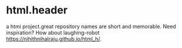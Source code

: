 # html.header
a htmi project.great repository names are short and memorable. Need inspiration? How about laughing-robot
https://nihithnihalraju.github.io/html_h/.
